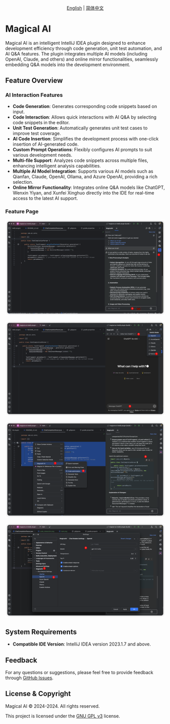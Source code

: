 <p align="center">
  <a href="./README.md">English</a> |
  <a href="./README_zh.md">简体中文</a>
</p>

# Magical AI

Magical AI is an intelligent IntelliJ IDEA plugin designed to enhance development efficiency through code generation, unit test automation, and AI Q&A features. The plugin integrates multiple AI models (including OpenAI, Claude, and others) and online mirror functionalities, seamlessly embedding Q&A models into the development environment.

## Feature Overview

### AI Interaction Features

- **Code Generation**: Generates corresponding code snippets based on input.
- **Code Interaction**: Allows quick interactions with AI Q&A by selecting code snippets in the editor.
- **Unit Test Generation**: Automatically generates unit test cases to improve test coverage.
- **AI Code Insertion**: Simplifies the development process with one-click insertion of AI-generated code.
- **Custom Prompt Operations**: Flexibly configures AI prompts to suit various development needs.
- **Multi-file Support**: Analyzes code snippets across multiple files, enhancing intelligent analysis capabilities.
- **Multiple AI Model Integration**: Supports various AI models such as Qianfan, Claude, OpenAI, Ollama, and Azure OpenAI, providing a rich selection.
- **Online Mirror Functionality**: Integrates online Q&A models like ChatGPT, Wenxin Yiyan, and Xunfei Xinghuo directly into the IDE for real-time access to the latest AI support.


### Feature Page

![main](images/main.png)

![online](images/online.png)

![code_Interaction](images/code_Interaction.png)

![settings](images/settings.png)

## System Requirements

- **Compatible IDE Version**: IntelliJ IDEA version 2023.1.7 and above.

## Feedback

For any questions or suggestions, please feel free to provide feedback through [GitHub Issues](https://github.com/z-incubator/magical-ai-intellij-plugin/issues).

## License & Copyright

Magical AI © 2024-2024. All rights reserved.

This project is licensed under the [GNU GPL v3](https://www.gnu.org/licenses/gpl-3.0.html) license.